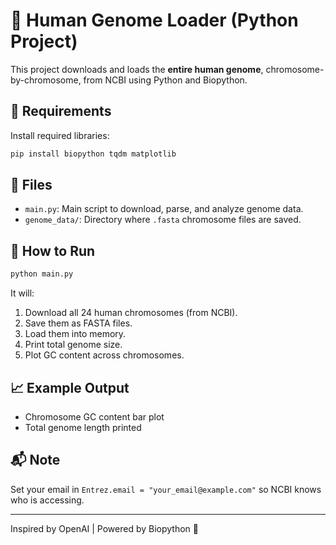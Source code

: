 # 🧬 Human Genome Loader (Python Project)

This project downloads and loads the **entire human genome**, chromosome-by-chromosome, from NCBI using Python and Biopython.

## 🔧 Requirements

Install required libraries:

```bash
pip install biopython tqdm matplotlib
```

## 📁 Files

- `main.py`: Main script to download, parse, and analyze genome data.
- `genome_data/`: Directory where `.fasta` chromosome files are saved.

## 🚀 How to Run

```bash
python main.py
```

It will:
1. Download all 24 human chromosomes (from NCBI).
2. Save them as FASTA files.
3. Load them into memory.
4. Print total genome size.
5. Plot GC content across chromosomes.

## 📈 Example Output

- Chromosome GC content bar plot
- Total genome length printed

## 📬 Note

Set your email in `Entrez.email = "your_email@example.com"` so NCBI knows who is accessing.

---

Inspired by OpenAI | Powered by Biopython 🧪
